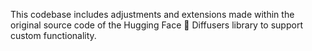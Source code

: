 This codebase includes adjustments and extensions made within the original source code of the Hugging Face 🤗 Diffusers library to support custom functionality.